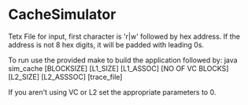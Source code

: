 # CacheSimulator
Tetx File for input, first character is 'r|w' followed by hex address. 
If the address is not 8 hex digits, it will be padded with leading 0s.

To run use the provided make to build the application followed by:
java sim_cache [BLOCKSIZE] [L1_SIZE] [L1_ASSOC] [NO OF VC BLOCKS] [L2_SIZE] [L2_ASSSOC] [trace_file]

If you aren't using VC or L2 set the appropriate parameters to 0.
